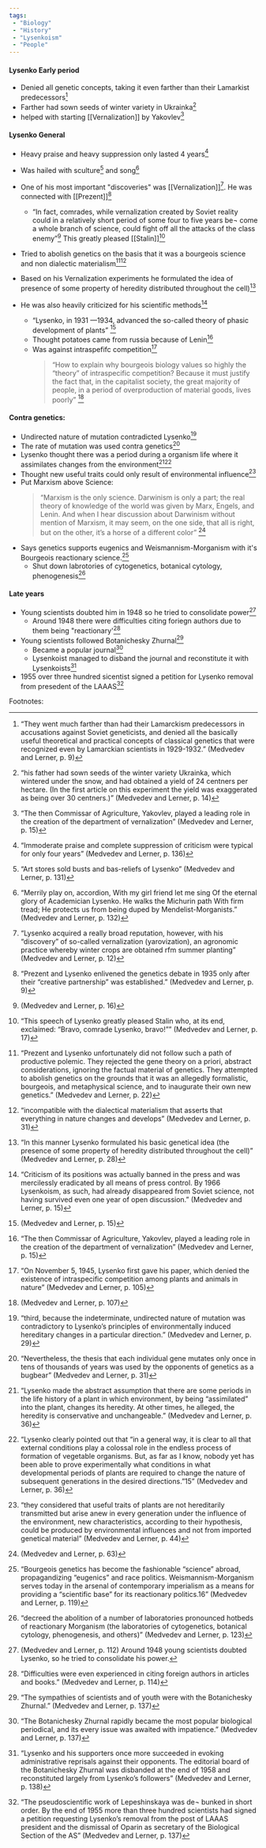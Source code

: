 ```yaml
---
tags:
 - "Biology"
 - "History"
 - "Lysenkoism"
 - "People"
---
```

#### Lysenko Early period
 - Denied all genetic concepts, taking it even farther than their Lamarkist predecessors[^7]
 - Farther had sown seeds of winter variety in Ukrainka[^8]
 - helped with starting [[Vernalization]] by Yakovlev[^10]

#### Lysenko General
- Heavy praise and heavy suppression only lasted 4 years[^28]
- Was hailed with sculture[^26] and song[^27]
- One of his most important "discoveries" was [[Vernalization]][^1]. He was connected with [[Prezent]][^2] 
	- “In fact, comrades, while vernalization created by Soviet reality  could in a relatively short period of some four to five years be¬  come a whole branch of science, could fight off all the attacks of  the class enemy”[^5] This greatly pleased [[Stalin]][^6]
- Tried to abolish genetics on the basis that it was a bourgeois science and non dialectic materialism[^11][^15]
- Based on his Vernalization experiments he formulated the idea of presence of some property of heredity distributed throughout the cell)[^12]

- He was also heavily criticized for his scientific methods[^3]
	- “Lysenko, in 1931 —1934, advanced the so-called theory of phasic development of plants”  [^4]
	- Thought potatoes came from russia because of Lenin[^10]
	- Was against intraspefifc competition[^20]
		>“How to explain why bourgeois biology values so highly the “theory”  of intraspecific competition? Because it must justify the fact that,  in the capitalist society, the great majority of people, in a period  of overproduction of material goods, lives poorly” [^21]
#### Contra genetics:
 - Undirected nature of mutation contradicted Lysenko[^13]
 - The rate of mutation was used contra genetics[^14]
 - Lysenko thought there was a period during a organism life where it assimilates changes from the environment[^16][^17]
 - Thought new useful traits could only result of environmental influence[^18]
 - Put Marxism above Science:
	 > “Marxism is the only science. Darwinism is only a part; the real theory of knowledge of the world was given by Marx, Engels, and Lenin. And when I hear discussion about Darwinism without mention of Marxism, it may seem, on the one side, that all is  right, but on the other, it’s a horse of a different color”  [^19]
 - Says genetics supports eugenics and Weismannism-Morganism with it's Bourgeois reactionary science.[^24]
	 - Shut down labrotories of cytogenetics, botanical cytology, phenogenesis[^25]

#### Late years
 - Young scientists doubted him in 1948 so he tried to consolidate power[^22]
	 - Around 1948 there were difficulties citing foriegn authors due to them being "reactionary'[^23]
 - Young scientists followed Botanichesky Zhurnal[^29]
	 - Became a popular journal[^30]
	 - Lysenkoist managed to disband the journal and reconstitute it with Lysenkoists[^31]
 - 1955 over three hundred sicentist signed a petition for Lysenko removal from presedent of the LAAAS[^32]


Footnotes:
[^1]:“Lysenko acquired a really broad reputation, however, with  his “discovery” of so-called vernalization (yarovization), an agronomic practice whereby winter crops are obtained rfm  summer planting”  (Medvedev and Lerner, p. 12)

[^2]:“Prezent  and Lysenko enlivened the genetics debate in 1935 only after  their “creative partnership” was established.”  (Medvedev and Lerner, p. 9)

[^3]:“Criticism of its  positions was actually banned in the press and was mercilessly  eradicated by all means of press control. By 1966 Lysenkoism,  as such, had already disappeared from Soviet science, not having survived even one year of open discussion.”  (Medvedev and Lerner, p. 15)

[^4]:(Medvedev and Lerner, p. 15)

[^5]:(Medvedev and Lerner, p. 16)

[^6]:“This speech of Lysenko greatly pleased Stalin who, at its  end, exclaimed: “Bravo, comrade Lysenko, bravo!””  (Medvedev and Lerner, p. 17)

[^7]:“They went much  farther than had their Lamarckism predecessors in accusations  against Soviet geneticists, and denied all the basically useful  theoretical and practical concepts of classical genetics that  were recognized even by Lamarckian scientists in 1929-1932.” (Medvedev and Lerner, p. 9)

[^8]:“his father had sown seeds of the winter variety Ukrainka, which wintered under the snow, and had obtained a yield of 24 centners per hectare. (In the first article on this experiment the yield was exaggerated as being over 30 centners.)” (Medvedev and Lerner, p. 14)

[^9]:“l: Everybody says that the potato came from America. I don’t believe this. Do you know what Lenin said? vavilov: . . . we know well that potatoes appeared in our country under Peter the First.”  (Medvedev and Lerner, p. 61)

[^10]:“The then Commissar of Agriculture, Yakovlev, played a leading role in the creation of the department of vernalization” (Medvedev and Lerner, p. 15)

[^11]:“Prezent and Lysenko unfortunately did not follow such a  path of productive polemic. They rejected the gene theory  on a priori, abstract considerations, ignoring the factual material of genetics. They attempted to abolish genetics on the  grounds that it was an allegedly formalistic, bourgeois, and  metaphysical science, and to inaugurate their own new genetics.” (Medvedev and Lerner, p. 22)

[^12]:“In this manner Lysenko formulated his basic genetical  idea (the presence of some property of heredity distributed  throughout the cell)” (Medvedev and Lerner, p. 28)

[^13]:“third, because the indeterminate, undirected nature of mutation was contradictory to Lysenko’s principles of environmentally induced hereditary changes in a particular direction.” (Medvedev and Lerner, p. 29)

[^14]:“Nevertheless, the thesis that each individual gene mutates only once in tens of thousands of years was used by the opponents of genetics as a bugbear” (Medvedev and Lerner, p. 31)

[^15]:“incompatible with the dialectical materialism that asserts that everything in nature changes and develops”  (Medvedev and Lerner, p. 31)

[^16]:“Lysenko made the abstract assumption that there  are some periods in the life history of a plant in which environment, by being “assimilated” into the plant, changes its heredity. At other times, he alleged, the heredity is conservative and unchangeable.” (Medvedev and Lerner, p. 36)
[^17]:“Lysenko clearly pointed out that “in a general way, it is clear to all that external conditions play a colossal role in the endless process of formation of vegetable organisms. But, as far as I know, nobody yet has been able to prove experimentally what conditions in what developmental periods of plants are required to change the nature of subsequent generations in the desired directions.”15”  (Medvedev and Lerner, p. 36)

[^18]:“they considered that useful traits of plants are not hereditarily transmitted but arise anew in every generation under the influence of the environment, new characteristics, according to their hypothesis, could be produced by environmental influences and not from imported genetical material” (Medvedev and Lerner, p. 44)

[^19]:(Medvedev and Lerner, p. 63)

[^20]:“On  November 5, 1945, Lysenko first gave his paper, which denied  the existence of intraspecific competition among plants and  animals in nature”  (Medvedev and Lerner, p. 105)

[^21]:(Medvedev and Lerner, p. 107)

[^22]:(Medvedev and Lerner, p. 112) Around 1948 young scientists doubted Lysenko, so he tried to consolidate his power.

[^23]:“Difficulties were even  experienced in citing foreign authors in articles and books.”  (Medvedev and Lerner, p. 114)

[^24]:“Bourgeois genetics has become the fashionable “science” abroad,  propagandizing “eugenics” and race politics. Weismannism-Morganism serves today in the arsenal of contemporary imperialism as a means for providing a “scientific base” for its reactionary politics.16” (Medvedev and Lerner, p. 119)

[^25]:“decreed the  abolition of a number of laboratories pronounced hotbeds of reactionary Morganism (the laboratories of cytogenetics, botanical cytology, phenogenesis, and others)” (Medvedev and Lerner, p. 123)

[^26]:“Art stores sold busts and bas-reliefs of Lysenko” (Medvedev and Lerner, p. 131)

[^27]:“Merrily play on, accordion,  With my girl friend let me sing  Of the eternal glory of Academician Lysenko.  He walks the Michurin path  With firm tread;  He protects us from being duped  by Mendelist-Morganists.”  (Medvedev and Lerner, p. 132)

[^28]:“Immoderate  praise and complete suppression of criticism were typical for  only four years”  (Medvedev and Lerner, p. 136)

[^29]:“The sympathies of  scientists and of youth were with the Botanichesky Zhurnal.”  (Medvedev and Lerner, p. 137)

[^30]:“The  Botanichesky Zhurnal rapidly became the most popular biological periodical, and its every issue was awaited with impatience.”  (Medvedev and Lerner, p. 137)

[^31]:“Lysenko and  his supporters once more succeeded in evoking administrative reprisals against their opponents. The editorial board of the Botanichesky Zhurnal was disbanded at the end of 1958 and reconstituted largely from Lysenko’s followers”  (Medvedev and Lerner, p. 138)

[^32]:“The pseudoscientific work of Lepeshinskaya was de¬  bunked in short order. By the end of 1955 more than three  hundred scientists had signed a petition requesting Lysenko’s  removal from the post of LAAAS president and the dismissal  of Oparin as secretary of the Biological Section of the AS”  (Medvedev and Lerner, p. 137)



<!--stackedit_data:
eyJoaXN0b3J5IjpbNzI1MDc2MTA1XX0=
-->
